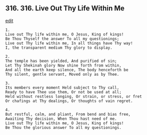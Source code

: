
## 316.  316. Live Out Thy Life Within Me
[edit](https://docs.google.com/document/d/19mMgCkT7Pb%2DxXmHjuftaDdCoHGZb6s%2Dw/edit?mode=html)






    1.
    Live out Thy life within me, O Jesus, King of kings!
    Be Thou Thyself the answer To all my questionings;
    Live out Thy life within me, In all things have Thy way!
    I, the transparent medium Thy glory to display.

    2.
    The temple has been yielded, And purified of sin;
    Let Thy Shekinah glory Now shine forth from within,
    And all the earth keep silence, The body henceforth be
    Thy silent, gentle servant, Moved only as by Thee.

    3.
    Its members every moment Held subject to Thy call,
    Ready to have Thee use them, Or not be used at all;
    Held without restless longing, Or strain, or stress, or fret
    Or chafings at Thy dealings, Or thoughts of vain regret.

    4.
    But restful, calm, and pliant, From bend and bias free,
    Awaiting Thy decision, When Thou hast need of me.
    Live out Thy life within me, O Jesus, King of kings!
    Be Thou the glorious answer To all my questionings.
